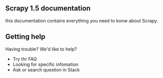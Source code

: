 ## **Scrapy 1.5 documentation**

this documentation contains everything you need to konw about Scrapy.

## **Getting help**

Having trouble? We'd like to help?

- Try thr FAQ
- Looking for specific infomation
- Ask or search question in Stack